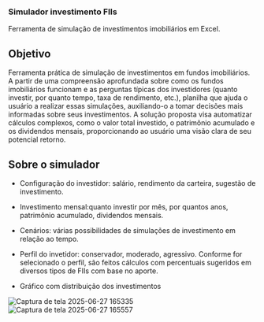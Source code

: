 ### Simulador investimento FIIs
Ferramenta de simulação de investimentos imobiliários em Excel.

## Objetivo 
Ferramenta prática de simulação de investimentos em fundos imobiliários. A partir de uma compreensão aprofundada sobre como os fundos imobiliários funcionam e as perguntas típicas dos investidores (quanto investir, por quanto tempo, taxa de rendimento, etc.), planilha que ajuda o usuário a realizar essas simulações, auxiliando-o a tomar decisões mais informadas sobre seus investimentos. A solução proposta visa automatizar cálculos complexos, como o valor total investido, o patrimônio acumulado e os dividendos mensais, proporcionando ao usuário uma visão clara de seu potencial retorno.

## Sobre o simulador

- Configuração do investidor: salário, rendimento da carteira, sugestão de investimento.

- Investimento mensal:quanto investir por mês, por quantos anos, patrimônio acumulado, dividendos mensais.

- Cenários: várias possibilidades de simulações de investimento em relação ao tempo.

- Perfil do invetidor: conservador, moderado, agressivo. Conforme for selecionado o perfil, são feitos cálculos com percentuais sugeridos em diversos tipos de FIIs com base no aporte.

- Gráfico com distribuição dos investimentos

![Captura de tela 2025-06-27 165335](https://github.com/user-attachments/assets/4dfe3e22-629e-491a-b804-f598ca602b5d) ![Captura de tela 2025-06-27 165557](https://github.com/user-attachments/assets/24a32b5a-6092-42c9-b577-423b0a4a56b0)









